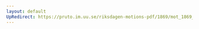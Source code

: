```yaml
---
layout: default
UpRedirect: https://pruto.im.uu.se/riksdagen-motions-pdf/1869/mot_1869__ak__155/mot_1869__ak__155-002.pdf
---
```

